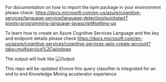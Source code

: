 For documentation on how to import the npm package in your environment please check: https://docs.microsoft.com/en-us/azure/cognitive-services/language-service/language-detection/quickstart?pivots=programming-language-javascript#setting-up

To learn how to create an Azure Cognitive Services Language and the key and endpoint details please check https://docs.microsoft.com/en-us/azure/cognitive-services/cognitive-services-apis-create-account?tabs=multiservice%2Cwindows

The output will look like ![Output](./ouput.png)

This repo will be updated if/once this query classifier is integrated for an end to end Knowledge Mining accelerator experience